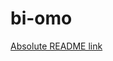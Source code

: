 # bi-omo
[Absolute README link](https://docs.google.com/document/d/1iKMjSmVgqZQYTMtpsYyyYUNaQRmhw5U8dfckU-VEnG0/edit?usp=sharing)